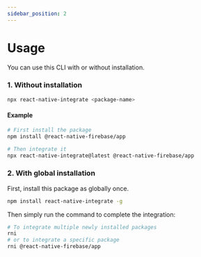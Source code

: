 ```yaml
---
sidebar_position: 2
---
```

# Usage

You can use this CLI with or without installation.

### 1. Without installation

```bash
npx react-native-integrate <package-name>
```

#### Example
```bash npm2yarn
# First install the package
npm install @react-native-firebase/app

# Then integrate it
npx react-native-integrate@latest @react-native-firebase/app
```

### 2. With global installation

First, install this package as globally once.

```bash npm2yarn
npm install react-native-integrate -g
```

Then simply run the command to complete the integration:

```bash
# To integrate multiple newly installed packages
rni
# or to integrate a specific package
rni @react-native-firebase/app
```
